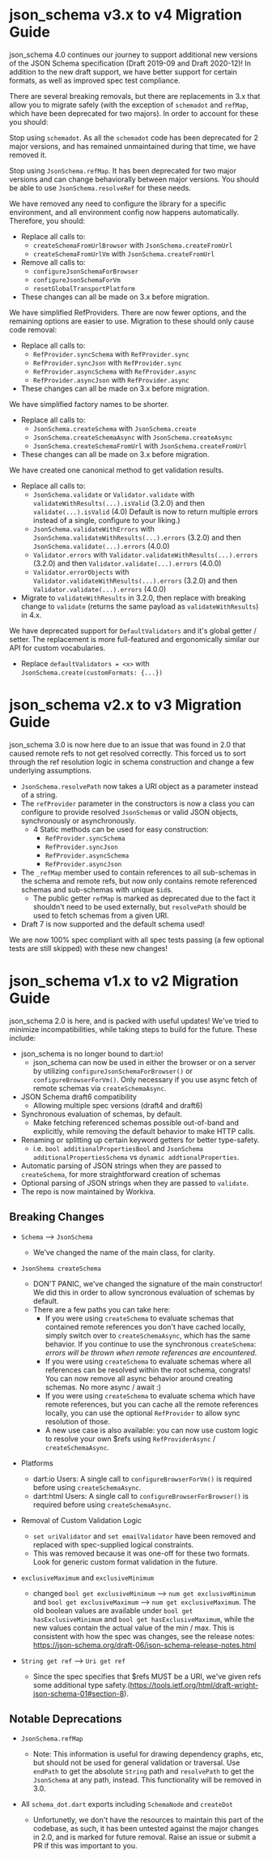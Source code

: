 # json_schema v3.x to v4 Migration Guide

json_schema 4.0 continues our journey to support additional new versions of the JSON Schema specification (Draft 2019-09 and Draft 2020-12)! In addition to the new draft support, we have better support for certain formats, as well as improved spec test compliance. 

There are several breaking removals, but there are replacements in 3.x that allow you to migrate safely (with the exception of `schemadot` and `refMap`, which have been deprecated for two majors). In order to account for these you should:

Stop using `schemadot`. As all the `schemadot` code has been deprecated for 2 major versions, and has remained unmaintained during that time, we have removed it. 

Stop using `JsonSchema.refMap`. It has been deprecated for two major versions and can change behaviorally between major versions. You should be able to use `JsonSchema.resolveRef` for these needs.

We have removed any need to configure the library for a specific environment, and all environment config now happens automatically. Therefore, you should:
- Replace all calls to:
   - `createSchemaFromUrlBrowser` with `JsonSchema.createFromUrl`
   - `createSchemaFromUrlVm` with `JsonSchema.createFromUrl`
- Remove all calls to:
  - `configureJsonSchemaForBrowser`
  - `configureJsonSchemaForVm`
  - `resetGlobalTransportPlatform`
- These changes can all be made on 3.x before migration.

We have simplified RefProviders. There are now fewer options, and the remaining options are easier to use. Migration to these should only cause code removal:
- Replace all calls to:
  -  `RefProvider.syncSchema` with `RefProvider.sync`
  -  `RefProvider.syncJson` with `RefProvider.sync`
  -  `RefProvider.asyncSchema` with `RefProvider.async`
  -  `RefProvider.asyncJson` with `RefProvider.async`
- These changes can all be made on 3.x before migration.

We have simplified factory names to be shorter.
- Replace all calls to:
  - `JsonSchema.createSchema` with `JsonSchema.create`
  - `JsonSchema.createSchemaAsync` with `JsonSchema.createAsync`
  - `JsonSchema.createSchemaFromUrl` with `JsonSchema.createFromUrl`
- These changes can all be made on 3.x before migration.

We have created one canonical method to get validation results.
- Replace all calls to:
  - `JsonSchema.validate` or `Validator.validate` with `validateWithResults(...).isValid` (3.2.0) and then `validate(...).isValid` (4.0) Default is now to return multiple errors instead of a single, configure to your liking.)
  - `JsonSchema.validateWithErrors` with `JsonSchema.validateWithResults(...).errors` (3.2.0) and then `JsonSchema.validate(...).errors` (4.0.0)
  - `Validator.errors` with `Validator.validateWithResults(...).errors` (3.2.0) and then `Validator.validate(...).errors` (4.0.0)
  - `Validator.errorObjects` with `Validator.validateWithResults(...).errors` (3.2.0) and then `Validator.validate(...).errors` (4.0.0)
- Migrate to `validateWithResults` in 3.2.0, then replace with breaking change to `validate` (returns the same payload as `validateWithResults`) in 4.x.

We have deprecated support for `DefaultValidators` and it's global getter / setter. The replacement is more full-featured and ergonomically similar our API for custom vocabularies.
- Replace `defaultValidators = <x>` with `JsonSchema.create(customFormats: {...})`

# json_schema v2.x to v3 Migration Guide

json_schema 3.0 is now here due to an issue that was found in 2.0 that caused remote refs to not get resolved correctly. This forced us to sort through the ref resolution logic in schema construction and change a few underlying assumptions.
- `JsonSchema.resolvePath` now takes a URI object as a parameter instead of a string.
- The `refProvider` parameter in the constructors is now a class you can configure to provide resolved `JsonSchema`s or valid JSON objects, synchronously or asynchronously.
  - 4 Static methods can be used for easy construction:
    - `RefProvider.syncSchema`
    - `RefProvider.syncJson`
    - `RefProvider.asyncSchema`
    - `RefProvider.asyncJson`
- The `_refMap` member used to contain references to all sub-schemas in the schema and remote refs, but now only contains remote referenced schemas and sub-schemas with unique `$id`s.
  - The public getter `refMap` is marked as deprecated due to the fact it shouldn't need to be used externally, but `resolvePath` should be used to fetch schemas from a given URI.
- Draft 7 is now supported and the default schema used!

We are now 100% spec compliant with all spec tests passing (a few optional tests are still skipped) with these new changes!


# json_schema v1.x to v2 Migration Guide

json_schema 2.0 is here, and is packed with useful updates! We've tried to minimize incompatibilities, while taking steps to build for the future. These include:

- json_schema is no longer bound to dart:io!
  - json_schema can now be used in either the browser or on a server by utilizing `configureJsonSchemaForBrowser()` or `configureBrowserForVm()`. Only necessary if you use async fetch of remote schemas via `createSchemaAsync`.
- JSON Schema draft6 compatibility
  - Allowing multiple spec versions (draft4 and draft6)
- Synchronous evaluation of schemas, by default.
  - Make fetching referenced schemas possible out-of-band and explicitly, while removing the default behavior to make HTTP calls.
- Renaming or splitting up certain keyword getters for better type-safety.
  - i.e. `bool additionalPropertiesBool` and `JsonSchema additionalPropertiesSchema` vs `dynamic addtionalProperties`.
- Automatic parsing of JSON strings when they are passed to `createSchema`, for more straightforward creation of schemas
- Optional parsing of JSON strings when they are passed to `validate`.
- The repo is now maintained by Workiva.


## Breaking Changes

- `Schema` --> `JsonSchema`
  - We've changed the name of the main class, for clarity.

- `JsonShema createSchema`
  - DON'T PANIC, we've changed the signature of the main constructor! We did this in order to allow syncronous evaluation of schemas by default.
  - There are a few paths you can take here:
    - If you were using `createSchema` to evaluate schemas that contained remote references you don't have cached locally, simply switch over to `createSchemaAsync`, which has the same behavior. If you continue to use the synchronous `createSchema`: *errors will be thrown when remote references are encountered*.
    - If you were using `createSchema` to evaluate schemas where all references can be resolved within the root schema, congrats! You can now remove all async behavior around creating schemas. No more async / await :)
    - If you were using `createSchema` to evaluate schema which have remote references, but you can cache all the remote references locally, you can use the optional `RefProvider` to allow sync resolution of those.
    - A new use case is also available: you can now use custom logic to resolve your own $refs using `RefProviderAsync` / `createSchemaAsync`.

- Platforms
  - dart:io Users: A single call to `configureBrowserForVm()` is required before using `createSchemaAsync`.
  - dart:html Users: A single call to `configureBrowserForBrowser()` is required before using `createSchemaAsync`.

- Removal of Custom Validation Logic
    - `set uriValidator` and `set emailValidator` have been removed and replaced with spec-supplied logical constraints.
    - This was removed because it was one-off for these two formats. Look for generic custom format validation in the future.

- `exclusiveMaximum` and `exclusiveMinimum`
  - changed `bool get exclusiveMinimum` --> `num get exclusiveMinimum` and
  `bool get exclusiveMaximum` --> `num get exclusiveMaximum`. The old boolean values are available under `bool get hasExclusiveMinimum` and `bool get hasExclusiveMaximum`, while the new values contain the actual value of the min / max. This is consistent with how the spec was changes, see the release notes: https://json-schema.org/draft-06/json-schema-release-notes.html

- `String get ref` --> `Uri get ref`
  - Since the spec specifies that $refs MUST be a URI, we've given refs some additional type safety.(https://tools.ietf.org/html/draft-wright-json-schema-01#section-8).

## Notable Deprecations

- `JsonSchema.refMap`
  - Note: This information is useful for drawing dependency graphs, etc, but should not be used for general 
validation or traversal. Use `endPath` to get the absolute `String` path and `resolvePath` to get the `JsonSchema` at any path, instead. This functionality will be removed in 3.0.

- All `schema_dot.dart` exports including `SchemaNode` and `createDot`
  - Unfortunetly, we don't have the resources to maintain this part of the codebase, as such, it has been untested against the major changes in 2.0, and is marked for future removal. Raise an issue or submit a PR if this was important to you.
